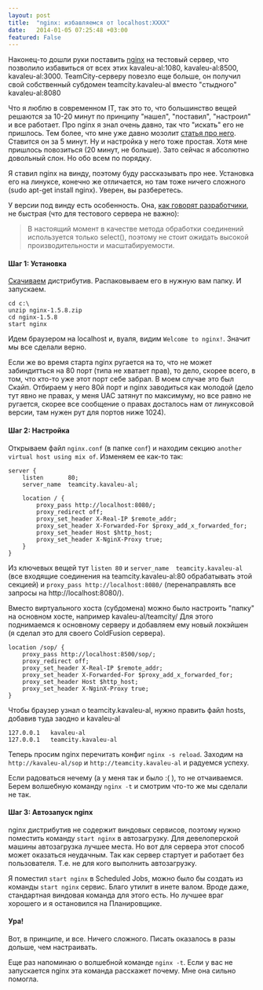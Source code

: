 ```yaml
---
layout: post
title:  "nginx: избавляемся от localhost:XXXX"
date:   2014-01-05 07:25:48 +03:00
featured: False
---
```

Наконец-то дошли руки поставить [nginx](http://nginx.org/) на тестовый сервер, что позволило избавиться от всех этих kavaleu-al:1080, kavaleu-al:8500, kavaleu-al:3000. TeamCity-серверу повезло еще больше, он получил свой собственный субдомен teamcity.kavaleu-al вместо "стыдного" kavaleu-al:8080

Что я люблю в современном IT, так это то, что большинство вещей решаются за 10-20 минут по принципу "нашел", "поставил", "настроил" и все работает. Про nginx я знал очень давно, так что "искать" его не пришлось. Тем более, что мне уже давно мозолит [статья про него](http://lostechies.com/derickbailey/2013/12/19/get-rid-of-locahostport-with-nginx-reverse-proxies/). Ставится он за 5 минут. Ну и настройка у него тоже простая. Хотя мне пришлось повозиться (20 минут, не больше). Зато сейчас я абсолютно довольный слон. Но обо всем по порядку.

Я ставил nginx на винду, поэтому буду рассказывать про нее. Установка его на линуксе, конечно же отличается, но там тоже ничего сложного (sudo apt-get install nginx). Уверен, вы разберетесь.

У версии под винду есть особенность. Она, [как говорят разработчики](http://nginx.org/ru/docs/windows.html), не быстрая (что для тестового сервера не важно):
> В настоящий момент в качестве метода обработки соединений используется только select(), поэтому не стоит ожидать высокой производительности и масштабируемости.


#### Шаг 1: Установка

[Скачиваем](http://nginx.org/ru/download.html) дистрибутив. Распаковываем его в нужную вам папку. И запускаем.

    cd c:\
    unzip nginx-1.5.8.zip
    cd nginx-1.5.8
    start nginx

Идем браузером на localhost и, вуаля, видим `Welcome to nginx!`. Значит мы все сделали верно. 

Если же во время старта nginx ругается на то, что не может забиндитться на 80 порт (типа не хватает прав), то дело, скорее всего, в том, что кто-то уже этот порт себе забрал. В моем случае это был Скайп. Отбираем у него 80й порт и nginx заводиться как молодой (дело тут явно не правах, у меня UAC затянут по максимуму, но все равно не ругается, скорее все сообщение о правах досталось нам от линуксовой версии, там нужен рут для портов ниже 1024).

#### Шаг 2: Настройка

Открываем файл `nginx.conf` (в папке `conf`) и находим секцию `another virtual host using mix of`. Изменяем ее как-то так:

    server {
        listen       80;
        server_name  teamcity.kavaleu-al;

        location / {
            proxy_pass http://localhost:8080/;
            proxy_redirect off;
            proxy_set_header X-Real-IP $remote_addr;
            proxy_set_header X-Forwarded-For $proxy_add_x_forwarded_for;
            proxy_set_header Host $http_host;
            proxy_set_header X-NginX-Proxy true;
        }
    }

Из ключевых вещей тут `listen 80` и `server_name  teamcity.kavaleu-al` (все входящие соединения на teamcity.kavaleu-al:80 обрабатывать этой секцией) и `proxy_pass http://localhost:8080/` (перенаправлять все запросы на http://localhost:8080/).

Вместо виртуального хоста (субдомена) можно было настроить "папку" на основном хосте, например kavaleu-al/teamcity/ Для этого поднимаемся к основному серверу и добавляем ему новый локэйшен (я сделал это для своего ColdFusion сервера).

    location /sop/ {
        proxy_pass http://localhost:8500/sop/;
        proxy_redirect off;
        proxy_set_header X-Real-IP $remote_addr;
        proxy_set_header X-Forwarded-For $proxy_add_x_forwarded_for;
        proxy_set_header Host $http_host;
        proxy_set_header X-NginX-Proxy true;
    }	

Чтобы браузер узнал о teamcity.kavaleu-al, нужно править файл hosts, добавив туда заодно и kavaleu-al

    127.0.0.1   kavaleu-al
    127.0.0.1   teamcity.kavaleu-al

Теперь просим nginx перечитать конфиг `nginx -s reload`. Заходим на `http://kavaleu-al/sop` и `http://teamcity.kavaleu-al` и радуемся успеху.

Если радоваться нечему (а у меня так и было :( ), то не отчаиваемся. Берем волшебную команду `nginx -t` и смотрим что-то же мы сделали не так.

#### Шаг 3: Автозапуск nginx

nginx дистрибутив не содержит виндовых сервисов, поэтому нужно поместить команду `start nginx` в автозагрузку. Для девелоперской машины автозагрузка лучшее места. Но вот для сервера этот способ может оказаться неудачным. Так как сервер стартует и работает без пользователя. Т.е. не для кого выполнить автозагрузку.

Я поместил `start nginx` в Scheduled Jobs, можно было бы создать из команды `start nginx` сервис. Благо утилит в инете валом. Вроде даже, стандартная виндовая команда для этого есть. Но лучшее враг хорошего и я остановился на Планировщике.


#### Ура!

Вот, в принципе, и все. Ничего сложного. Писать оказалось в разы дольше, чем настраивать. 

Еще раз напоминаю о волшебной команде `nginx -t`. Если у вас не запускается nginx эта команда расскажет почему. Мне она сильно помогла.
